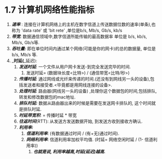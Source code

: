 # 1.7 计算机网络性能指标

1. _**速率**_ : 连接在计算机网络上的主机在数字信道上传送数据位数的速率\(单条\),也称为 'data rate' 或 'bit rete' ,单位是b/s, Mb/s, Gb/s,  kb/s
2. _**带宽**_: 数据通信领域中,数字信道所能传输的最高数据率 单位是 b/s, kb/s, Mb/s, Gb/s等.
3. _**吞吐量:**_ 即在单位时间内通过某个网络\(可能是你的网卡\)的总的数据量,  单位是b/s, Mb/s 等.
4. _**时延\(**_延迟\): 
   1. _**发送时延**_: 一个文件从用户网卡发送-到完全发送完毕的时间.  
      1. 发送时延= \(数据块长度&lt;比特&gt;\) / \(通信带宽&lt;比特/秒&gt;\)
   2. _**传播时延**_: 通过网线或光纤来传递的时间.\(还没有到网线另一头的设备\),包括发送者和接受者.&lt;毕竟都是用网线连接的设备&gt;.
   3. _**处理时延**_: 路由器\(网线另一头的设备\) ,处理你这个数据包的时间,包括排队,转发和修改数据包的mac地址.
   4. _**排队时延:**_ 数据从路由器出来的时候是需要在发送网卡排队的, 这个时间就是排队时延.
   5. _**时延带宽积**_:   = 传播时延 \* 带宽
   6. _**往返时间**_\(RTT\): 从发送方发送数据开始, 到发送方收到接收方确认.
   7. _**利用率:**_
      1.  _**信道利用率**_: \(有数据通过时间 / \(有+无\)通过时间\). 
      2. _**网络利用率**_:  信道利用率加权平均值. \(时延= 网络空闲时延 / \(1- 信道利用率\)\) 
         1. _**也就是说, 利用率越高,时延\(延迟\)越高.**_



